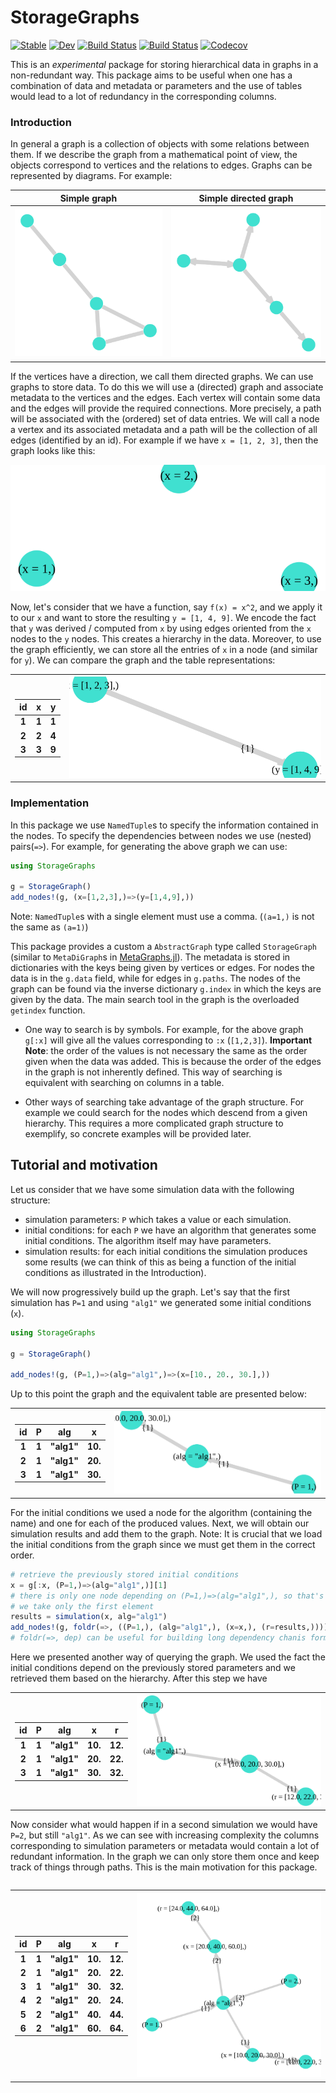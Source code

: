 # StorageGraphs

[![Stable](https://img.shields.io/badge/docs-stable-blue.svg)](https://SebastianM-C.github.io/StorageGraphs.jl/stable)
[![Dev](https://img.shields.io/badge/docs-dev-blue.svg)](https://SebastianM-C.github.io/StorageGraphs.jl/dev)
[![Build Status](https://travis-ci.com/SebastianM-C/StorageGraphs.jl.svg?branch=master)](https://travis-ci.com/SebastianM-C/StorageGraphs.jl)
[![Build Status](https://ci.appveyor.com/api/projects/status/github/SebastianM-C/StorageGraphs.jl?svg=true)](https://ci.appveyor.com/project/SebastianM-C/StorageGraphs-jl)
[![Codecov](https://codecov.io/gh/SebastianM-C/StorageGraphs.jl/branch/master/graph/badge.svg)](https://codecov.io/gh/SebastianM-C/StorageGraphs.jl)

This is an _experimental_ package for storing hierarchical data in graphs in a non-redundant way.
This package aims to be useful when one has a combination of data and metadata or parameters
and the use of tables would lead to a lot of redundancy in the corresponding columns.

### Introduction

In general a graph is a collection of objects with some relations between them.
If we describe the graph from a mathematical point of view, the objects correspond
to vertices and the relations to edges. Graphs can be represented by diagrams.
For example:

|                 Simple graph            |        Simple directed graph
:----------------------------------------:|:-------------------------------------------:
![graph example](assets/simple_graph.svg) | ![graph example](assets/simple_digraph.svg)

If the vertices have a direction, we call them directed graphs. We can use graphs
to store data. To do this we will use a (directed) graph and associate metadata
to the vertices and the edges. Each vertex will contain some data and the edges
will provide the required connections. More precisely, a path will be associated
with the (ordered) set of data entries. We will call a node a vertex
and its associated metadata and a path will be the collection of all edges (identified
by an id). For example if we have `x = [1, 2, 3]`, then the graph looks like this:

![graph example](assets/ex1.svg)

Now, let's consider that we have a function, say `f(x) = x^2`, and we apply it
to our `x` and want to store the resulting `y = [1, 4, 9]`. We encode
the fact that `y` was derived / computed from `x` by using edges oriented from
the `x` nodes to the `y` nodes. This creates a hierarchy in the data.
Moreover, to use the graph efficiently, we can store all the entries of `x`
in a node (and similar for `y`).
We can compare the graph and the table representations:

<table>
  <tr>
    <th>

|  id   |   x   |   y   |
|-------|-------|-------|
|   1   |   1   |   1   |
|   2   |   2   |   4   |
|   3   |   3   |   9   |

</th>
    <th>
<img src="assets/ex2.svg">
    </th>
  </tr>
</table>

### Implementation

In this package we use `NamedTuple`s to specify the information contained in the nodes.
To specify the dependencies between nodes we use (nested) pairs(`=>`).
For example, for generating the above graph
we can use:

```julia
using StorageGraphs

g = StorageGraph()
add_nodes!(g, (x=[1,2,3],)=>(y=[1,4,9],))
```

Note: `NamedTuple`s with a single element must use a comma.
(`(a=1,)` is not the same as `(a=1)`)

This package provides a custom a `AbstractGraph` type called `StorageGraph`
(similar to `MetaDiGraph`s in [MetaGraphs.jl](https://github.com/JuliaGraphs/MetaGraphs.jl)).
The metadata is stored in dictionaries with the keys being given by vertices or edges.
For nodes the data is in the `g.data` field, while for edges in `g.paths`.
The nodes of the graph can be found via the inverse dictionary `g.index` in
which the keys are given by the data. The main search tool in the graph is
the overloaded `getindex` function.

- One way to search is by symbols. For example, for the above graph `g[:x]`
will give all the values corresponding to `:x` (`[1,2,3]`).
**Important Note**: the order of the values is not necessary the same as the
order given when the data was added. This is because the order of the edges
in the graph is not inherently defined. This way of searching is equivalent with
searching on columns in a table.

- Other ways of searching take advantage of the graph structure. For example we
could search for the nodes which descend from a given hierarchy. This requires a
more complicated graph structure to exemplify, so concrete examples will be provided
later.

## Tutorial and motivation

Let us consider that we have some simulation data with the following structure:
* simulation parameters: `P`  which takes a value or each simulation.
* initial conditions: for each `P` we have an algorithm that generates some
initial conditions. The algorithm itself may have parameters.
* simulation results: for each initial conditions the simulation produces some results
(we can think of this as being a function of the initial conditions as illustrated
in the Introduction).

We will now progressively build up the graph. Let's say that the first simulation
has `P=1` and using `"alg1"` we generated some initial conditions (`x`).

```julia
using StorageGraphs

g = StorageGraph()

add_nodes!(g, (P=1,)=>(alg="alg1",)=>(x=[10., 20., 30.],))
```
Up to this point the graph and the equivalent table are presented below:

<table>
  <tr>
    <th>

| id | P | alg  | x |
|----|---|------|---|
| 1  | 1 |"alg1"|10.|
| 2  | 1 |"alg1"|20.|
| 3  | 1 |"alg1"|30.|

</th>
    <th>
      <img src="assets/ic_graph.svg">
  </th>
  </tr>
  </table>

For the initial conditions we used a node for the algorithm (containing the name)
and one for each of the produced values. Next, we will obtain our simulation results
and add them to the graph.
Note: It is crucial that we load the initial conditions from the graph since
we must get them in the correct order.
```julia
# retrieve the previously stored initial conditions
x = g[:x, (P=1,)=>(alg="alg1",)][1]
# there is only one node depending on (P=1,)=>(alg="alg1",), so that's why
# we take only the first element
results = simulation(x, alg="alg1")
add_nodes!(g, foldr(=>, ((P=1,), (alg="alg1",), (x=x,), (r=results,))))
# foldr(=>, dep) can be useful for building long dependency chanis form parts
```

Here we presented another way of querying the graph. We used the fact
the initial conditions depend on the previously stored parameters
and we retrieved them based on the hierarchy.
After this step we have

<table>
  <tr>
    <th>

| id | P | alg  | x | r |
|----|---|------|---|---|
| 1  | 1 |"alg1"|10.|12.|
| 2  | 1 |"alg1"|20.|22.|
| 3  | 1 |"alg1"|30.|32.|

</th>
<th>
  <img src="assets/sim_graph.svg">
  </th>
  </tr>
  <table>

Now consider what would happen if in a second simulation we would have
`P=2`, but still `"alg1"`. As we can see with increasing complexity
the columns corresponding to simulation parameters or metadata would
contain a lot of redundant information. In the graph we can only store
them once and keep track of things through paths. This is the main
motivation for this package.

<table>
  <tr>
    <th>

| id | P | alg  | x | r |
|----|---|------|---|---|
| 1  | 1 |"alg1"|10.|12.|
| 2  | 1 |"alg1"|20.|22.|
| 3  | 1 |"alg1"|30.|32.|
| 4  | 2 |"alg1"|20.|24.|
| 5  | 2 |"alg1"|40.|44.|
| 6  | 2 |"alg1"|60.|64.|

</th>
<th>
  <img src="assets/complicated_graph.svg">
  </th>
  </tr>
  </table>
